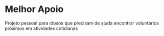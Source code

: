 # Melhor Apoio
Projeto pessoal para idosos que precisam de ajuda encontrar voluntários próximos em atividades cotidianas
